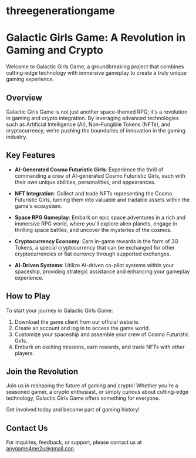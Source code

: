 # threegenerationgame
# Galactic Girls Game: A Revolution in Gaming and Crypto

Welcome to Galactic Girls Game, a groundbreaking project that combines cutting-edge technology with immersive gameplay to create a truly unique gaming experience.

## Overview

Galactic Girls Game is not just another space-themed RPG; it's a revolution in gaming and crypto integration. By leveraging advanced technologies such as Artificial Intelligence (AI), Non-Fungible Tokens (NFTs), and cryptocurrency, we're pushing the boundaries of innovation in the gaming industry.

## Key Features

- **AI-Generated Cosmo Futuristic Girls**: Experience the thrill of commanding a crew of AI-generated Cosmo Futuristic Girls, each with their own unique abilities, personalities, and appearances.
  
- **NFT Integration**: Collect and trade NFTs representing the Cosmo Futuristic Girls, turning them into valuable and tradable assets within the game's ecosystem.

- **Space RPG Gameplay**: Embark on epic space adventures in a rich and immersive RPG world, where you'll explore alien planets, engage in thrilling space battles, and uncover the mysteries of the cosmos.

- **Cryptocurrency Economy**: Earn in-game rewards in the form of 3G Tokens, a special cryptocurrency that can be exchanged for other cryptocurrencies or fiat currency through supported exchanges.

- **AI-Driven Systems**: Utilize AI-driven co-pilot systems within your spaceship, providing strategic assistance and enhancing your gameplay experience.

## How to Play

To start your journey in Galactic Girls Game:
1. Download the game client from our official website.
2. Create an account and log in to access the game world.
3. Customize your spaceship and assemble your crew of Cosmo Futuristic Girls.
4. Embark on exciting missions, earn rewards, and trade NFTs with other players.

## Join the Revolution

Join us in reshaping the future of gaming and crypto! Whether you're a seasoned gamer, a crypto enthusiast, or simply curious about cutting-edge technology, Galactic Girls Game offers something for everyone.

Get involved today and become part of gaming history!

## Contact Us

For inquiries, feedback, or support, please contact us at [anygame4me2u@gmail,con](mailto:email@example.com).

